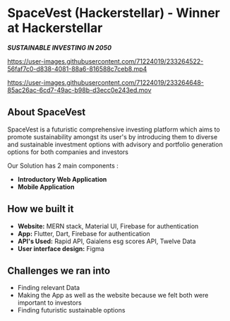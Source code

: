 # SpaceVest (Hackerstellar) - Winner at Hackerstellar

**_SUSTAINABLE INVESTING IN 2050_**


https://user-images.githubusercontent.com/71224019/233264522-56faf7c0-d838-4081-88a6-816588c7ceb8.mp4

https://user-images.githubusercontent.com/71224019/233264648-85ac26ac-6cd7-49ac-b98b-d3ecc0e243ed.mov

## About SpaceVest

SpaceVest is a futuristic comprehensive investing platform which aims to promote sustainability amongst its user's by introducing them to diverse and sustainable investment options with advisory and portfolio generation options for both companies and investors

Our Solution has 2 main components :
* **Introductory Web Application**
* **Mobile Application**

## How we built it

* **Website:** MERN stack, Material UI, Firebase for authentication
* **App:** Flutter, Dart, Firebase for authentication
* **API's Used:** Rapid API, Gaialens esg scores API, Twelve Data
* **User interface design:** Figma

## Challenges we ran into

* Finding relevant Data
* Making the App as well as the website because we felt both were important to investors
* Finding futuristic sustainable options
